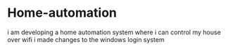# Home-automation
i am developing a home automation system where i can control my house over wifi
i made changes to the windows login system
